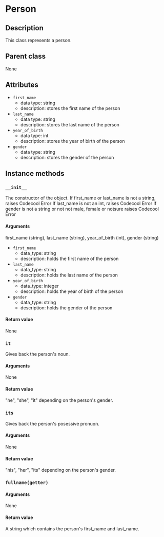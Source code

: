 # Person

## Description
This class represents a person.

## Parent class
None

## Attributes

* ```first_name```
  * data type: string
  * description: stores the first name of the person
* ```last_name```
  * data type: string
  * description: stores the last name of the person
* ```year_of_birth```
   * data type: int
   * description: stores the year of birth of the person
* ```gender```
  * data type: string
  * description: stores the gender of the person



## Instance methods

### ```__init__```
The constructor of the object.
If first_name or last_name is not a string, raises Codecool Error 
If last_name is not an int, raises Codecool Error
If gender is not a string or not not male, female or notsure raises Codecool Error


#### Arguments

first_name (string), last_name (string), year_of_birth (int), gender (string)
* ```first_name```
  * data_type: string
  * description: holds the first name of the person
* ```last_name```
  * data_type: string
  * description: holds the last name of the person
* ```year_of_birth```
  * data_type: integer
  * description: holds the year of birth of the person
* ```gender```
  * data_type: string
  * description: holds the gender of the person


#### Return value
None


### ```it```

Gives back the person's noun.

#### Arguments

None

#### Return value

"he", "she", "it" depending on the person's gender.


### ```its```

Gives back the person's posessive pronuon.

#### Arguments

None

#### Return value

"his", "her", "its" depending on the person's gender.



### ```fullname(getter)```

#### Arguments

None

#### Return value
A string which contains the person's first_name and last_name.